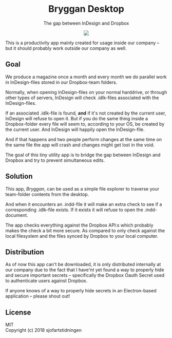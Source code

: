 <div align="center">
  <h1>Bryggan Desktop</h1>
  <p>The gap between InDesign and Dropbox</p>
</div>

<div align="center">
  <img src="resources/screeshot.png">
</div>

This is a productivity app mainly created for usage inside our company – but it
should probably work outside our company as well.

## Goal

We produce a magazine once a month and every month we do parallel work in
InDesign-files stored in our Dropbox-team folders.

Normally, when opening InDesign-files on your normal harddrive, or through other
types of servers, InDesign will check .idlk-files associated with the
InDesign-files.

If an associated .idlk-file is found, **and** if it's not created by the current
user, InDesign will refuse to open it. But if you do the same thing inside a
Dropbox-folder every file will seem to, according to your OS, be created by the
current user. And InDesign will happily open the InDesign-file.

And if that happens and two people perform changes at the same time on the same
file the app will crash and changes might get lost in the void.

The goal of this tiny utility app is to bridge the gap between InDesign and
Dropbox and try to prevent simultaneous edits.

## Solution

This app, _Bryggan_, can be used as a simple file explorer to traverse your
team-folder contents from the desktop.

And when it encounters an .indd-file it will make an extra check to see if a
corresponding .idlk-file exists. If it exists it will refuse to open the
.indd-document.

The app checks everything against the Dropbox API:s which probably makes the
check a bit more secure. As compared to only check against the local filesystem
and the files synced by Dropbox to your local computer.

## Distribution

As of now this app can't be downloaded, it is only distributed internally at our
company due to the fact that I have'nt yet found a way to properly hide and
secure important secrets – specifically the Dropbox Oauth Secret used to
authenticate users against Dropbox.

If anyone knows of a way to properly hide secrets in an Electron-based
application – please shout out!

## License

MIT  
Copyright (c) 2018 sjofartstidningen
